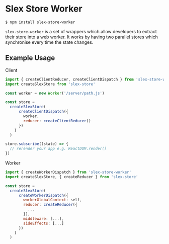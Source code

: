 # Slex Store Worker

```
$ npm install slex-store-worker
```

`slex-store-worker` is a set of wrappers which allow developers to extract their store into a web worker. It works by having two parallel stores which synchronise every time the state changes.


## Example Usage

Client

```javascript
import { createClientReducer, createClientDispatch } from 'slex-store-worker'
import createSlexStore from 'slex-store'

const worker = new Worker('/server/path.js')

const store =
  createSlexStore(
      createClientDispatch({
        worker,
        reducer: createClientReducer()
      })
    )
  )

store.subscribe((state) => {
  // rerender your app e.g. ReactDOM.render()
})

```

Worker

```javascript
import { createWorkerDispatch } from 'slex-store-worker'
import createSlexStore, { createReducer } from 'slex-store'

const store =
  createSlexStore(
      createWorkerDispatch({
        workerGlobalContext: self,
        reducer: createReducer({
          ...
        }),
        middleware: [...],
        sideEffects: [...]
      })
    )
  )

```